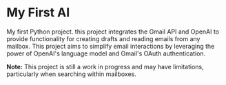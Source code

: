 # My First AI
My first Python project. this project integrates the Gmail API and OpenAI to provide functionality for creating drafts and reading emails from any mailbox. This project aims to simplify email interactions by leveraging the power of OpenAI's language model and Gmail's OAuth authentication.

**Note:** This project is still a work in progress and may have limitations, particularly when searching within mailboxes.
